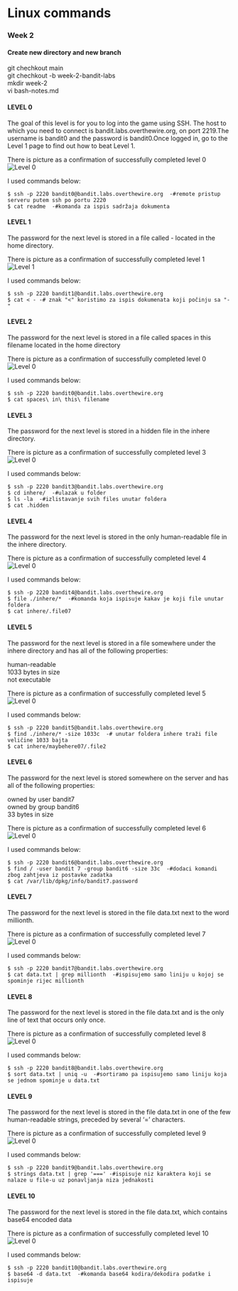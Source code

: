 # Linux commands
### Week 2

#### Create new directory and new branch
git chechkout main  
git chechkout -b week-2-bandit-labs  
mkdir week-2  
vi bash-notes.md  

#### LEVEL 0

The goal of this level is for you to log into the game using SSH. The host to which you need to connect is bandit.labs.overthewire.org, on port 2219.The username is bandit0 and the password is bandit0.Once logged in, go to the Level 1 page to find out how to beat Level 1.  

There is picture as a confirmation of successfully completed level 0  
![Level 0](slike/bandit0.png)  

I used commands below:  
```
$ ssh -p 2220 bandit0@bandit.labs.overthewire.org  -#remote pristup serveru putem ssh po portu 2220  
$ cat readme  -#komanda za ispis sadržaja dokumenta  
```

#### LEVEL 1  

The password for the next level is stored in a file called - located in the home directory.  

There is picture as a confirmation of successfully completed level 1  
![Level 1](slike/bandit1.png)  

I used commands below:  
```
$ ssh -p 2220 bandit1@bandit.labs.overthewire.org  
$ cat < - -# znak "<" koristimo za ispis dokumenata koji počinju sa "-"    
```

#### LEVEL 2  

The password for the next level is stored in a file called spaces in this filename located in the home directory  

There is picture as a confirmation of successfully completed level 0  
![Level 0](slike/bandit2.png)  

I used commands below:  
```
$ ssh -p 2220 bandit0@bandit.labs.overthewire.org  
$ cat spaces\ in\ this\ filename  
```

#### LEVEL 3  

The password for the next level is stored in a hidden file in the inhere directory.  

There is picture as a confirmation of successfully completed level 3    
![Level 0](slike/bandit3.png)  

I used commands below:  
```
$ ssh -p 2220 bandit3@bandit.labs.overthewire.org  
$ cd inhere/  -#ulazak u folder  
$ ls -la  -#izlistavanje svih files unutar foldera  
$ cat .hidden  
```

#### LEVEL 4  

The password for the next level is stored in the only human-readable file in the inhere directory.  

There is picture as a confirmation of successfully completed level 4    
![Level 0](slike/bandit4.png)  

I used commands below:  
```
$ ssh -p 2220 bandit4@bandit.labs.overthewire.org  
$ file ./inhere/*  -#komanda koja ispisuje kakav je koji file unutar foldera  
$ cat inhere/.file07  
```

#### LEVEL 5  

The password for the next level is stored in a file somewhere under the inhere directory and has all of the following properties:  

human-readable  
1033 bytes in size  
not executable  

There is picture as a confirmation of successfully completed level 5  
![Level 0](slike/bandit5.png)  

I used commands below:  
```
$ ssh -p 2220 bandit5@bandit.labs.overthewire.org  
$ find ./inhere/* -size 1033c  -# unutar foldera inhere traži file veličine 1033 bajta  
$ cat inhere/maybehere07/.file2  
```

#### LEVEL 6  

The password for the next level is stored somewhere on the server and has all of the following properties:  

owned by user bandit7  
owned by group bandit6  
33 bytes in size  

There is picture as a confirmation of successfully completed level 6  
![Level 0](slike/bandit6.png)  

I used commands below:  
```
$ ssh -p 2220 bandit6@bandit.labs.overthewire.org  
$ find / -user bandit 7 -group bandit6 -size 33c  -#dodaci komandi zbog zahtjeva iz postavke zadatka  
$ cat /var/lib/dpkg/info/bandit7.password  
```

#### LEVEL 7  

The password for the next level is stored in the file data.txt next to the word millionth.  

There is picture as a confirmation of successfully completed level 7  
![Level 0](slike/bandit7_1.png)  

I used commands below:  
```
$ ssh -p 2220 bandit7@bandit.labs.overthewire.org  
$ cat data.txt | grep millionth  -#ispisujemo samo liniju u kojoj se spominje rijec millionth  
```

#### LEVEL 8 

The password for the next level is stored in the file data.txt and is the only line of text that occurs only once.  

There is picture as a confirmation of successfully completed level 8  
![Level 0](slike/bandit8.png)  

I used commands below:  
```
$ ssh -p 2220 bandit8@bandit.labs.overthewire.org  
$ sort data.txt | uniq -u  -#sortiramo pa ispisujemo samo liniju koja se jednom spominje u data.txt  
```

#### LEVEL 9  

The password for the next level is stored in the file data.txt in one of the few human-readable strings, preceded by several ‘=’ characters.  

There is picture as a confirmation of successfully completed level 9  
![Level 0](slike/bandit9.png)  

I used commands below:    
```
$ ssh -p 2220 bandit9@bandit.labs.overthewire.org  
$ strings data.txt | grep '===' -#ispisuje niz karaktera koji se nalaze u file-u uz ponavljanja niza jednakosti  
```

#### LEVEL 10

The password for the next level is stored in the file data.txt, which contains base64 encoded data  

There is picture as a confirmation of successfully completed level 10  
![Level 0](slike/bandit10.png)  

I used commands below:
```
$ ssh -p 2220 bandit10@bandit.labs.overthewire.org  
$ base64 -d data.txt  -#komanda base64 kodira/dekodira podatke i ispisuje  
```

